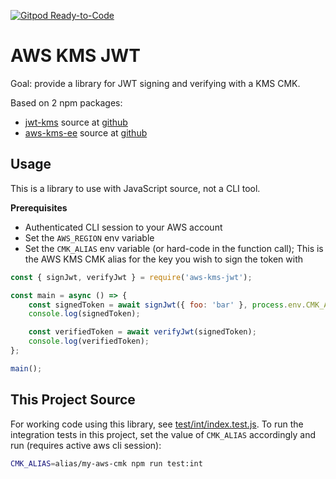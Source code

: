 [![Gitpod Ready-to-Code](https://img.shields.io/badge/Gitpod-Ready--to--Code-blue?logo=gitpod)](https://gitpod.io/#https://github.com/tveal/aws-kms-jwt) 

# AWS KMS JWT

Goal: provide a library for JWT signing and verifying with a KMS CMK.

Based on 2 npm packages:
- [jwt-kms](https://www.npmjs.com/package/jwt-kms)
    source at [github](https://github.com/jonathankeebler/jwt-kms)
- [aws-kms-ee](https://www.npmjs.com/package/aws-kms-ee)
    source at [github](https://github.com/DanteInc/aws-kms-ee)

## Usage

This is a library to use with JavaScript source, not a CLI tool.

**Prerequisites**
- Authenticated CLI session to your AWS account
- Set the `AWS_REGION` env variable
- Set the `CMK_ALIAS` env variable (or hard-code in the function call);
    This is the AWS KMS CMK alias for the key you wish to sign the token with

```javascript
const { signJwt, verifyJwt } = require('aws-kms-jwt');

const main = async () => {
    const signedToken = await signJwt({ foo: 'bar' }, process.env.CMK_ALIAS);
    console.log(signedToken);

    const verifiedToken = await verifyJwt(signedToken);
    console.log(verifiedToken);
};

main();
```

## This Project Source

For working code using this library, see
[test/int/index.test.js](test/int/index.test.js). To run the integration tests in
this project, set the value of `CMK_ALIAS` accordingly and run (requires active
aws cli session):

```bash
CMK_ALIAS=alias/my-aws-cmk npm run test:int
```
